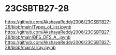 # 23CSBTB27-28
https://github.com/AkshayaReddy2006/23CSBTB27-28/blob/main/Types_of_list.ipynb
https://github.com/AkshayaReddy2006/23CSBTB27-28/blob/main/BFS_DFS_A_.ipynb
https://github.com/AkshayaReddy2006/23CSBTB27-28/blob/main/array.ipynb



